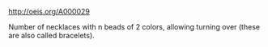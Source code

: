 http://oeis.org/A000029

Number of necklaces with n beads of 2 colors, allowing turning over (these are also called bracelets).
